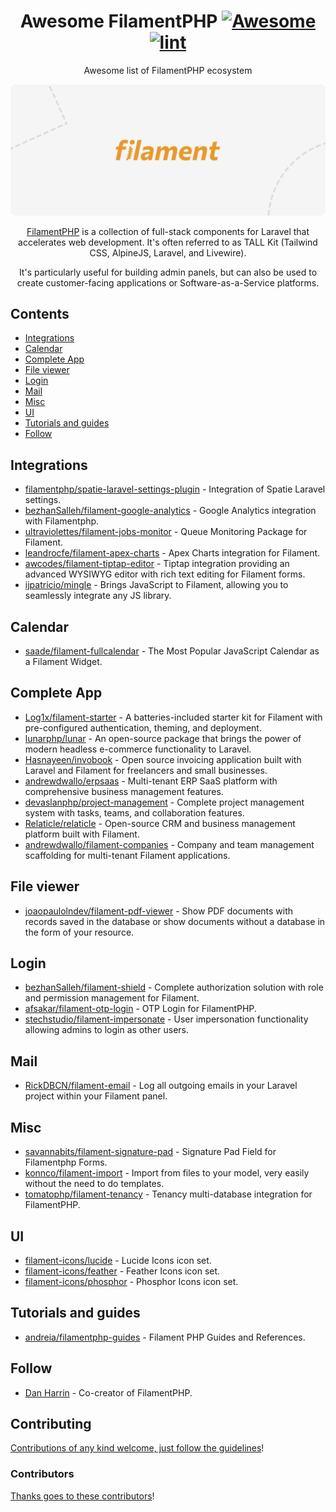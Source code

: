 <div align="center">

<!-- title -->

<!--lint ignore no-dead-urls-->

# Awesome FilamentPHP [![Awesome](https://awesome.re/badge.svg)](https://awesome.re) [![lint](https://github.com/damian-developer/awesome-filamentphp/actions/workflows/lint.yaml/badge.svg)](https://github.com/damian-developer/awesome-filamentphp/actions/workflows/lint.yaml)

<!-- subtitle -->

Awesome list of FilamentPHP ecosystem

<!-- image -->

<a href="https://filamentphp.com/" target="_blank" rel="noopener noreferrer">
  <img src="./assets/logo.webp" />
</a>

<!-- description -->

[FilamentPHP](https://filamentphp.com/) is a collection of full-stack components for Laravel that accelerates web development. It's often referred to as TALL Kit (Tailwind CSS, AlpineJS, Laravel, and Livewire).

It's particularly useful for building admin panels, but can also be used to create customer-facing applications or Software-as-a-Service platforms.

</div>

<!-- TOC -->

## Contents

- [Integrations](#integrations)
- [Calendar](#calendar)
- [Complete App](#complete-app)
- [File viewer](#file-viewer)
- [Login](#login)
- [Mail](#mail)
- [Misc](#misc)
- [UI](#ui)
- [Tutorials and guides](#tutorials-and-guides)
- [Follow](#follow)

<!-- CONTENT -->

## Integrations

- [filamentphp/spatie-laravel-settings-plugin](https://github.com/filamentphp/spatie-laravel-settings-plugin) - Integration of Spatie Laravel settings.
- [bezhanSalleh/filament-google-analytics](https://github.com/bezhanSalleh/filament-google-analytics) - Google Analytics integration with Filamentphp.
- [ultraviolettes/filament-jobs-monitor](https://github.com/ultraviolettes/filament-jobs-monitor) - Queue Monitoring Package for Filament.
- [leandrocfe/filament-apex-charts](https://github.com/leandrocfe/filament-apex-charts) - Apex Charts integration for Filament.
- [awcodes/filament-tiptap-editor](https://github.com/awcodes/filament-tiptap-editor) - Tiptap integration providing an advanced WYSIWYG editor with rich text editing for Filament forms.
- [ijpatricio/mingle](https://github.com/ijpatricio/mingle) - Brings JavaScript to Filament, allowing you to seamlessly integrate any JS library.

## Calendar

- [saade/filament-fullcalendar](https://github.com/saade/filament-fullcalendar) - The Most Popular JavaScript Calendar as a Filament Widget.

## Complete App

- [Log1x/filament-starter](https://github.com/Log1x/filament-starter) - A batteries-included starter kit for Filament with pre-configured authentication, theming, and deployment.
- [lunarphp/lunar](https://github.com/lunarphp/lunar) - An open-source package that brings the power of modern headless e-commerce functionality to Laravel.
- [Hasnayeen/invobook](https://github.com/Hasnayeen/invobook) - Open source invoicing application built with Laravel and Filament for freelancers and small businesses.
- [andrewdwallo/erpsaas](https://github.com/andrewdwallo/erpsaas) - Multi-tenant ERP SaaS platform with comprehensive business management features.
- [devaslanphp/project-management](https://github.com/devaslanphp/project-management) - Complete project management system with tasks, teams, and collaboration features.
- [Relaticle/relaticle](https://github.com/Relaticle/relaticle) - Open-source CRM and business management platform built with Filament.
- [andrewdwallo/filament-companies](https://github.com/andrewdwallo/filament-companies) - Company and team management scaffolding for multi-tenant Filament applications.

## File viewer

- [joaopaulolndev/filament-pdf-viewer](https://github.com/joaopaulolndev/filament-pdf-viewer) - Show PDF documents with records saved in the database or show documents without a database in the form of your resource.

## Login

- [bezhanSalleh/filament-shield](https://github.com/bezhanSalleh/filament-shield) - Complete authorization solution with role and permission management for Filament.
- [afsakar/filament-otp-login](https://github.com/afsakar/filament-otp-login) - OTP Login for FilamentPHP.
- [stechstudio/filament-impersonate](https://github.com/stechstudio/filament-impersonate) - User impersonation functionality allowing admins to login as other users.

## Mail
- [RickDBCN/filament-email](https://github.com/RickDBCN/filament-email) - Log all outgoing emails in your Laravel project within your Filament panel.

## Misc

- [savannabits/filament-signature-pad](https://github.com/savannabits/filament-signature-pad) - Signature Pad Field for Filamentphp Forms.
- [konnco/filament-import](https://github.com/konnco/filament-import) - Import from files to your model, very easily without the need to do templates.
- [tomatophp/filament-tenancy](https://github.com/tomatophp/filament-tenancy) - Tenancy multi-database integration for FilamentPHP.

## UI

- [filament-icons/lucide](https://github.com/filament-icons/lucide) - Lucide Icons icon set.
- [filament-icons/feather](https://github.com/filament-icons/feather) - Feather Icons icon set.
- [filament-icons/phosphor](https://github.com/filament-icons/phosphor) - Phosphor Icons icon set.

## Tutorials and guides

- [andreia/filamentphp-guides](https://github.com/andreia/filamentphp-guides) - Filament PHP Guides and References.


<!-- END CONTENT -->

## Follow

- [Dan Harrin](https://x.com/danjharrin) - Co-creator of FilamentPHP.

## Contributing

[Contributions of any kind welcome, just follow the guidelines](contributing.md)!

### Contributors

[Thanks goes to these contributors](https://github.com/damian-developer/awesome-filamentphp/graphs/contributors)!
